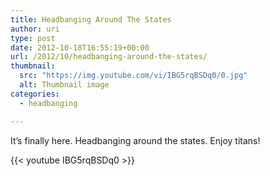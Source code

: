 ```yaml
---
title: Headbanging Around The States
author: uri
type: post
date: 2012-10-18T16:55:19+00:00
url: /2012/10/headbanging-around-the-states/
thumbnail:
  src: "https://img.youtube.com/vi/IBG5rqBSDq0/0.jpg"
  alt: Thumbnail image
categories:
  - headbanging

---
```

It&#8217;s finally here. Headbanging around the states. Enjoy titans!

{{< youtube IBG5rqBSDq0 >}}</iframe>